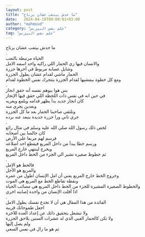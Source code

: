 ```yaml
---
layout: post
title: "ما حدش بيتعب عشان يرتاح"
date:   2024-04-10T00:00:01+03:00
author: "mahmoud"
category: "علم نفس البيزنس"
tag: "علم نفس البيزنس"
---
```



ما حدش بيتعب عشان يرتاح  
.  
الحياة مرتبطة بالتعب  
والانسان فيها زي الحمار اللي راكبه واحد اسمه
الامل  
وشايل عصابة مربوط في آخرها جزرة  
الحمار ماشي لقدام عشان يطول الجزرة  
ومع كل خطوة بيمشيها لقدام الجزرة بتتحرك نفس الخطوة
لقدام  
.  
بس هوا بيوهم نفسه أنه حقق انجاز  
في حين انه في نفس ذات اللحظة اللي حقق فيها
الإنجاز  
كان انجاز جديد بدأ يظهر قدامه ويلمع ويغريه  
وبعدين يجري منه  
وتلتقي صاحبنا الحمار بعد ما كل الجزرة  
جري تاني ورا جزرة جديدة بتبعد عنه برده  
.  
لخص ذلك رسول الله صلي الله عليه وسلم في مثال
رائع  
كان جالسا بين أصحابه  
فرسم لهم مربعا علي الأرض  
ورسم خطا يبدأ من داخل المربع فيقطع احد أضلاعه  
ويخرج لينتهي خارج المربع  
ثم خطوط صغيره تشير الي الجزء من الخط داخل
المربع  
.  
فالخط هو الامل  
والمربع هو الأجل  
وخروج الخط خارج المربع يعني أن امل الإنسان اطول من
عمره  
ونقطة تقاطع الخط مع المربع هي الموت  
والخطوط الصغيرة المشيرة للجزء من الخط داخل المربع هي
مصائب الحياة  
اذا أفلت الإنسان من واحدة إصابته اخري  
.  
الفائدة من هذا المقال هي أن لا تخدع نفسك بطول
الامل  
اجعل طموحاتك قريبة  
ولا تنشغل بتحقيق ذاتك عن إعداد العدة للآخرة  
ولا تكن كالحمار الغبي الذي له عشرات السنين يلاحق
الجزرة  
ولم يصل إليها  
ثم هو ما زال في نفس السعي
